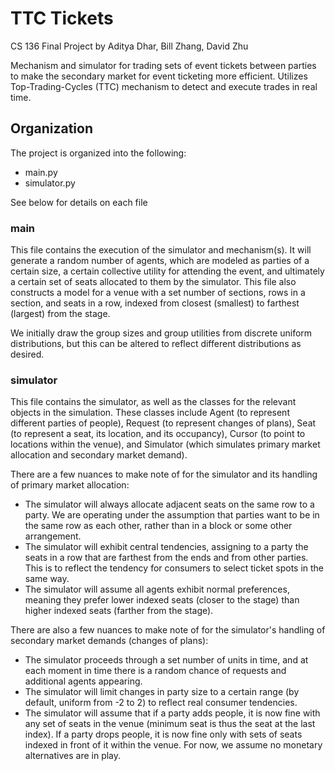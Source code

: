 # TTC Tickets
CS 136 Final Project by Aditya Dhar, Bill Zhang, David Zhu

Mechanism and simulator for trading sets of event tickets between parties to make the secondary market for event 
ticketing more efficient. Utilizes Top-Trading-Cycles (TTC) mechanism to detect and execute trades in real time.

## Organization
The project is organized into the following:

* main.py
* simulator.py

See below for details on each file

### main

This file contains the execution of the simulator and mechanism(s). It will generate a random number of agents,
which are modeled as parties of a certain size, a certain collective utility for attending the event, and ultimately
a certain set of seats allocated to them by the simulator. This file also constructs a model for a venue with a set
number of sections, rows in a section, and seats in a row, indexed from closest (smallest) to farthest (largest) from
the stage.

We initially draw the group sizes and group utilities from discrete uniform distributions, but this can be altered
to reflect different distributions as desired.

### simulator

This file contains the simulator, as well as the classes for the relevant objects in the simulation. These classes
include Agent (to represent different parties of people), Request (to represent changes of plans), Seat (to represent a
seat, its location, and its occupancy), Cursor (to point to locations within the venue), and Simulator (which simulates 
primary market allocation and secondary market demand).

There are a few nuances to make note of for the simulator and its handling of primary market allocation:
* The simulator will always allocate adjacent seats on the same row to a party. We are operating under the assumption
that parties want to be in the same row as each other, rather than in a block or some other arrangement.
* The simulator will exhibit central tendencies, assigning to a party the seats in a row that are farthest from the
ends and from other parties. This is to reflect the tendency for consumers to select ticket spots in the same way.
* The simulator will assume all agents exhibit normal preferences, meaning they prefer lower indexed seats (closer to
the stage) than higher indexed seats (farther from the stage).

There are also a few nuances to make note of for the simulator's handling of secondary market demands (changes of plans):
* The simulator proceeds through a set number of units in time, and at each moment in time there is a random chance of 
requests and additional agents appearing.
* The simulator will limit changes in party size to a certain range (by default, uniform from -2 to 2) to reflect real
consumer tendencies.
* The simulator will assume that if a party adds people, it is now fine with any set of seats in the venue (minimum 
seat is thus the seat at the last index). If a party drops people, it is now fine only with sets of seats indexed 
in front of it within the venue. For now, we assume no monetary alternatives are in play.